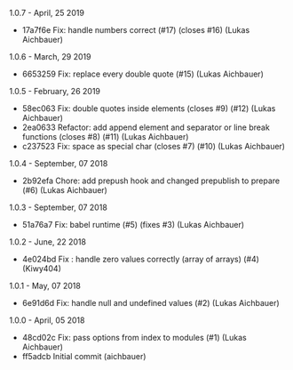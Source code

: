 1.0.7 - April, 25 2019

* 17a7f6e Fix: handle numbers correct (#17) (closes #16) (Lukas Aichbauer)

1.0.6 - March, 29 2019

* 6653259 Fix: replace every double quote (#15) (Lukas Aichbauer)

1.0.5 - February, 26 2019

* 58ec063 Fix: double quotes inside elements (closes #9) (#12) (Lukas Aichbauer)
* 2ea0633 Refactor: add append element and separator or line break functions (closes #8) (#11) (Lukas Aichbauer)
* c237523 Fix: space as special char (closes #7) (#10) (Lukas Aichbauer)

1.0.4 - September, 07 2018

* 2b92efa Chore: add prepush hook and changed prepublish to prepare (#6) (Lukas Aichbauer)

1.0.3 - September, 07 2018

* 51a76a7 Fix: babel runtime (#5) (fixes #3) (Lukas Aichbauer)

1.0.2 - June, 22 2018

* 4e024bd Fix : handle zero values correctly (array of arrays) (#4) (Kiwy404)

1.0.1 - May, 07 2018

* 6e91d6d Fix: handle null and undefined values (#2) (Lukas Aichbauer)

1.0.0 - April, 05 2018

* 48cd02c Fix: pass options from index to modules (#1) (Lukas Aichbauer)
* ff5adcb Initial commit (aichbauer)

